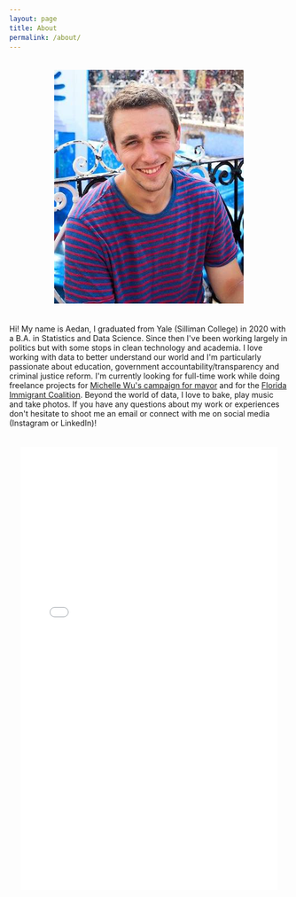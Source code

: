 ```yaml
---
layout: page
title: About
permalink: /about/
---
```


<div style="text-align: center;">
    <img style="padding-bottom: 20px; padding-top: 20px" src="/assets/Prof_Pic.jpg" />
</div>

Hi! My name is Aedan, I graduated from Yale (Silliman College) in 2020 with a B.A. in Statistics and Data Science. Since then I've been working largely in politics but with some stops in clean technology and academia. I love working with data to better understand our world and I'm particularly passionate about education, government accountability/transparency and criminal justice reform. I'm currently looking for full-time work while doing freelance projects for [Michelle Wu's campaign for mayor](https://www.michelleforboston.com/) and for the [Florida Immigrant Coalition](https://floridaimmigrant.org/). Beyond the world of data, I love to bake, play music and take photos. If you have any questions about my work or experiences don't hesitate to shoot me an email or connect with me on social media (Instagram or LinkedIn)!

<div style="display: flex;">
    <iframe src="/assets/Aedan_Lombardo_Resume.pdf" style="width:1000px; height:800px; padding: 20px;" frameborder="0" allowfullscreen><iframe>
</div>
